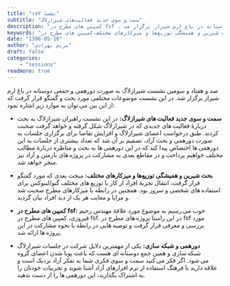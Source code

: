 ```yaml
---
title: "نشستٔ ۱۷۳"
subtitle: "سمت و سوی جدید فعالیت‌های شیرازلاگ"
description: "کمپین های مطرح در fsf ، صد و هفتاد و سومین نشست شیرازلاگ به صورت دورهمی و جمعی دوستانه در باغ ارم شیراز برگزار شد."
keywords: "شیرازلاگ،سمت و سوی جدید فعالیت های شیرازلاگ،بحث شیرین و همیشگی توزیع‌ها و میزکارهای مختلف،کمپین های مطرح در fsf،دورهمی و شبکه سازی"
date: "1398-05-16"
author: "مریم بهزادی"
draft: false
categories:
    - "sessions"
readmore: true
---
```

صد و هفتاد و سومین نشست شیرازلاگ به صورت دورهمی و جمعی دوستانه در باغ ارم شیراز برگزار شد. در این نشست موضوعات مختلفی مورد بحث و گفتگو قرار گرفت که از این بین می توان به موارد زیر اشاره نمود:

* **سمت و سوی جدید فعالیت های شیرازلاگ:**
در این نشست راهبران شیرازلاگ به بحث دربارهٔ فعالیت های جدیدی که در شیرازلاگ شکل گرفته و خواهد گرفت صحبت کردند. طبق درخواست اعضای شیرازلاگ و افزایش تقاضا برای برگزاری جلسات به صورت دورهمی و بحث آزاد، تصمیم بر آن شد که تعداد بیشتری از جلسات به این دورهمی ها اختصاص پیدا کند که در این دورهمی ها به بحث و مناظره دربارهٔ مطالب مختلف خواهیم پرداخت و در مقاطع بعدی به مشارکت در پروژه های بازمتن و آزاد نیز منجر خواهد شد.

* **بحث شیرین و همیشگی توزیع‌ها و میزکارهای مختلف:**
مبحث بعدی که مورد گفتگو قرار گرفت، انتقال تجربهٔ افراد از کار با توزیع های مختلف گنو/لینوکس برای استفاده های شخصی و سرور بود. همچنین در رابطه با میزکارهای مطرح صحبت شد و مزایا و معایب هر یک از دید افراد بیان گردید.

* **کمپین های مطرح در fsf:**
خوب می رسیم به موضوع مورد علاقهٔ مهندس رحیم فیروزی، کمپین های مطرح در fsf. در این راستا پروژه های مطرح در fsf مورد بررسی و معرفی قرار گرفت و توصیه هایی در رابطه با نحوه مشارکت در این پروژه ها ارائه شد.

* **دورهمی و شبکه سازی:**
یکی از مهمترین دلایل شرکت در جلسات شیرازلاگ شبکه سازی و همین جمع دوستانه ای هست که باعث پویا شدن اعضای گروه می شود. اگر فکر می کنید سمت و سوی فکری شما به تفکر آزاد نزدیک است و علاقه دارید با فرهنگ استفاده از نرم افزارهای آزاد آشنا شوید و تجربیات خودتان را به اشتراک بگذارید، این دورهمی ها را از دست ندهید.
